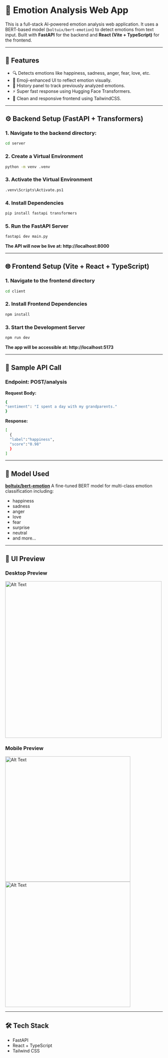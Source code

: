 # 💬 Emotion Analysis Web App
This is a full-stack AI-powered emotion analysis web application. It uses a BERT-based model (`boltuix/bert-emotion`) to detect emotions from text input. Built with **FastAPI** for the backend and **React (Vite + TypeScript)** for the frontend.

---

## 🚀 Features
- 🔍 Detects emotions like happiness, sadness, anger, fear, love, etc.
- 💬 Emoji-enhanced UI to reflect emotion visually.
- 📜 History panel to track previously analyzed emotions.
- ⚡ Super fast response using Hugging Face Transformers.
- 🎨 Clean and responsive frontend using TailwindCSS.

---

## ⚙️ Backend Setup (FastAPI + Transformers)

### 1. Navigate to the backend directory:
```bash
cd server
```

### 2. Create a Virtual Environment
```bash
python -m venv .venv
```

### 3. Activate the Virtual Environment
```bash
.venv\Scripts\Activate.ps1
```

### 4. Install Dependencies
```bash
pip install fastapi transformers
```

### 5. Run the FastAPI Server
```bash
fastapi dev main.py
```
**The API will now be live at: http://localhost:8000**

---

## 🌐 Frontend Setup (Vite + React + TypeScript)

### 1. Navigate to the frontend directory
```bash
cd client
```

### 2. Install Frontend Dependencies
```bash
npm install
```

### 3. Start the Development Server
```bash
npm run dev
```
**The app will be accessible at: http://localhost:5173**

---

## 🔄 Sample API Call

### Endpoint: POST/analysis

**Request Body:**
```bash
{
"sentiment": "I spent a day with my grandparents."
}
```

**Response:**
```bash
[
  {
  "label":"happiness",
  "score":"0.98"
  }
]
```

---

## 🧠 Model Used

**[boltuix/bert-emotion](https://huggingface.co/boltuix/bert-emotion)**
A fine-tuned BERT model for multi-class emotion classification including:
- happiness
- sadness
- anger
- love
- fear
- surprise
- neutral
- and more...

---

## 📸 UI Preview

### Desktop Preview

<img src="https://github.com/user-attachments/assets/c20e0790-b77e-401c-82fe-75154abe955a" alt="Alt Text" width="500" height="500">

### Mobile Preview

<img src="https://github.com/user-attachments/assets/f3c6c842-7ada-4cf3-af99-dd5edfdd01e3" alt="Alt Text" width="400" height="400">
<img src="https://github.com/user-attachments/assets/353919c6-e7a2-4124-a69f-71383431feda" alt="Alt Text" width="400" height="400">

---

## 🛠 Tech Stack
- FastAPI
- React + TypeScript
- Tailwind CSS


